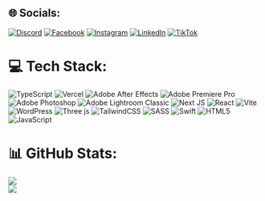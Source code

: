 ## 🌐 Socials:

[![Discord](https://img.shields.io/badge/Discord-%237289DA.svg?logo=discord&logoColor=white)](https://discord.gg/TN) [![Facebook](https://img.shields.io/badge/Facebook-%231877F2.svg?logo=Facebook&logoColor=white)](https://facebook.com/TN) [![Instagram](https://img.shields.io/badge/Instagram-%23E4405F.svg?logo=Instagram&logoColor=white)](https://instagram.com/TN) [![LinkedIn](https://img.shields.io/badge/LinkedIn-%230077B5.svg?logo=linkedin&logoColor=white)](https://linkedin.com/in/TN) [![TikTok](https://img.shields.io/badge/TikTok-%23000000.svg?logo=TikTok&logoColor=white)](https://tiktok.com/@TN)

# 💻 Tech Stack:

![TypeScript](https://img.shields.io/badge/typescript-%23007ACC.svg?style=for-the-badge&logo=typescript&logoColor=white) ![Vercel](https://img.shields.io/badge/vercel-%23000000.svg?style=for-the-badge&logo=vercel&logoColor=white) ![Adobe After Effects](https://img.shields.io/badge/Adobe%20After%20Effects-9999FF.svg?style=for-the-badge&logo=Adobe%20After%20Effects&logoColor=white) ![Adobe Premiere Pro](https://img.shields.io/badge/Adobe%20Premiere%20Pro-9999FF.svg?style=for-the-badge&logo=Adobe%20Premiere%20Pro&logoColor=white) ![Adobe Photoshop](https://img.shields.io/badge/adobe%20photoshop-%2331A8FF.svg?style=for-the-badge&logo=adobe%20photoshop&logoColor=white) ![Adobe Lightroom Classic](https://img.shields.io/badge/Adobe%20Lightroom%20Classic-31A8FF.svg?style=for-the-badge&logo=Adobe%20Lightroom%20Classic&logoColor=white) ![Next JS](https://img.shields.io/badge/Next-black?style=for-the-badge&logo=next.js&logoColor=white) ![React](https://img.shields.io/badge/react-%2320232a.svg?style=for-the-badge&logo=react&logoColor=%2361DAFB) ![Vite](https://img.shields.io/badge/vite-%23646CFF.svg?style=for-the-badge&logo=vite&logoColor=white) ![WordPress](https://img.shields.io/badge/WordPress-%23117AC9.svg?style=for-the-badge&logo=WordPress&logoColor=white) ![Three js](https://img.shields.io/badge/threejs-black?style=for-the-badge&logo=three.js&logoColor=white) ![TailwindCSS](https://img.shields.io/badge/tailwindcss-%2338B2AC.svg?style=for-the-badge&logo=tailwind-css&logoColor=white) ![SASS](https://img.shields.io/badge/SASS-hotpink.svg?style=for-the-badge&logo=SASS&logoColor=white) ![Swift](https://img.shields.io/badge/swift-F54A2A?style=for-the-badge&logo=swift&logoColor=white) ![HTML5](https://img.shields.io/badge/html5-%23E34F26.svg?style=for-the-badge&logo=html5&logoColor=white) ![JavaScript](https://img.shields.io/badge/javascript-%23323330.svg?style=for-the-badge&logo=javascript&logoColor=%23F7DF1E)

# 📊 GitHub Stats:

<!-- ![](https://github-readme-stats.vercel.app/api?username=tunguyenhd&theme=dark&hide_border=false&include_all_commits=false&count_private=false)<br/> -->

![](https://github-readme-streak-stats.herokuapp.com/?user=tunguyenhd&theme=dark&hide_border=false)<br/>
![](https://github-readme-stats.vercel.app/api/top-langs/?username=tunguyenhd&theme=dark&hide_border=false&include_all_commits=false&count_private=false&layout=compact)

<!-- Proudly created with GPRM ( https://gprm.itsvg.in ) -->
